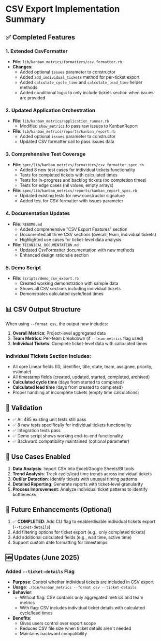 # CSV Export Implementation Summary

## ✅ Completed Features

### 1. Extended CsvFormatter
- **File**: `lib/kanban_metrics/formatters/csv_formatter.rb`
- **Changes**: 
  - Added optional `issues` parameter to constructor
  - Added `add_individual_tickets` method for per-ticket export
  - Added `calculate_cycle_time` and `calculate_lead_time` helper methods
  - Added conditional logic to only include tickets section when issues are provided

### 2. Updated Application Orchestration
- **File**: `lib/kanban_metrics/application_runner.rb`
  - Modified `show_metrics` to pass raw issues to KanbanReport
- **File**: `lib/kanban_metrics/reports/kanban_report.rb`
  - Added optional `issues` parameter to constructor
  - Updated CSV formatter call to pass issues data

### 3. Comprehensive Test Coverage
- **File**: `spec/lib/kanban_metrics/formatters/csv_formatter_spec.rb`
  - Added 8 new test cases for individual tickets functionality
  - Tests for completed tickets with calculated times
  - Tests for in-progress and backlog tickets (no completion times)
  - Tests for edge cases (nil values, empty arrays)
- **File**: `spec/lib/kanban_metrics/reports/kanban_report_spec.rb`
  - Updated existing tests for new constructor signature
  - Added test for CSV formatter with issues parameter

### 4. Documentation Updates
- **File**: `README.md`
  - Added comprehensive "CSV Export Features" section
  - Documented all three CSV sections (overall, team, individual tickets)
  - Highlighted use cases for ticket-level data analysis
- **File**: `TECHNICAL_DOCUMENTATION.md`
  - Updated CsvFormatter documentation with new methods
  - Enhanced design rationale section

### 5. Demo Script
- **File**: `scripts/demo_csv_export.rb`
  - Created working demonstration with sample data
  - Shows all CSV sections including individual tickets
  - Demonstrates calculated cycle/lead times

## 📊 CSV Output Structure

When using `--format csv`, the output now includes:

1. **Overall Metrics**: Project-level aggregated data
2. **Team Metrics**: Per-team breakdown (if `--team-metrics` flag used)  
3. **Individual Tickets**: Complete ticket-level data with calculated times

### Individual Tickets Section Includes:
- All core Linear fields (ID, identifier, title, state, team, assignee, priority, estimate)
- All timestamp fields (created, updated, started, completed, archived) 
- **Calculated cycle time** (days from started to completed)
- **Calculated lead time** (days from created to completed)
- Proper handling of incomplete tickets (empty time calculations)

## 🧪 Validation

- ✅ All 485 existing unit tests still pass
- ✅ 8 new tests specifically for individual tickets functionality
- ✅ Integration tests pass
- ✅ Demo script shows working end-to-end functionality
- ✅ Backward compatibility maintained (optional parameter)

## 🎯 Use Cases Enabled

1. **Data Analysis**: Import CSV into Excel/Google Sheets/BI tools
2. **Trend Analysis**: Track cycle/lead time trends across individual tickets
3. **Outlier Detection**: Identify tickets with unusual timing patterns
4. **Detailed Reporting**: Generate reports with ticket-level granularity
5. **Process Improvement**: Analyze individual ticket patterns to identify bottlenecks

## 🔄 Future Enhancements (Optional)

1. ✅ **COMPLETED**: Add CLI flag to enable/disable individual tickets export (`--ticket-details`)
2. Add filtering options for ticket export (e.g., only completed tickets)
3. Add additional calculated fields (e.g., wait time, active time)
4. Support custom date formatting for timestamps

## 🆕 Updates (June 2025)

### Added `--ticket-details` Flag
- **Purpose**: Control whether individual tickets are included in CSV export
- **Usage**: `./bin/kanban_metrics --format csv --ticket-details`
- **Behavior**: 
  - Without flag: CSV contains only aggregated metrics and team metrics
  - With flag: CSV includes individual ticket details with calculated cycle/lead times
- **Benefits**: 
  - Gives users control over export scope
  - Reduces CSV file size when ticket details aren't needed
  - Maintains backward compatibility
